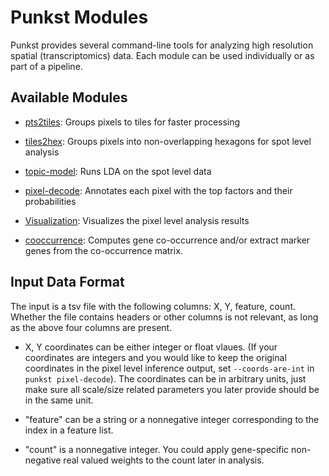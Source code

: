 # Punkst Modules

Punkst provides several command-line tools for analyzing high resolution spatial (transcriptomics) data. Each module can be used individually or as part of a pipeline.

## Available Modules

- [pts2tiles](pts2tiles.md): Groups pixels to tiles for faster processing
- [tiles2hex](tiles2hex.md): Groups pixels into non-overlapping hexagons for spot level analysis
- [topic-model](lda4hex.md): Runs LDA on the spot level data
- [pixel-decode](pixel-decode.md): Annotates each pixel with the top factors and their probabilities
- [Visualization](visualization.md): Visualizes the pixel level analysis results

- [cooccurrence](coexp.md): Computes gene co-occurrence and/or extract marker genes from the co-occurrence matrix.
<!-- - [nmf-pois-log1p](poisnmf.md): Fits a Poisson NMF model with a log(1+x) link. -->

## Input Data Format

The input is a tsv file with the following columns: X, Y, feature, count. Whether the file contains headers or other columns is not relevant, as long as the above four columns are present.

- X, Y coordinates can be either integer or float vlaues. (If your coordinates are integers and you would like to keep the original coordinates in the pixel level inference output, set `--coords-are-int` in `punkst pixel-decode`). The coordinates can be in arbitrary units, just make sure all scale/size related parameters you later provide should be in the same unit.

- "feature" can be a string or a nonnegative integer corresponding to the index in a feature list.

- "count" is a nonnegative integer. You could apply gene-specific non-negative real valued weights to the count later in analysis.
